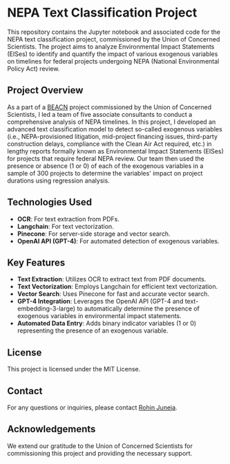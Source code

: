 # NEPA Text Classification Project

This repository contains the Jupyter notebook and associated code for the NEPA text classification project, commissioned by the Union of Concerned Scientists. The project aims to analyze Environmental Impact Statements (EISes) to identify and quantify the impact of various exogenous variables on timelines for federal projects undergoing NEPA (National Environmental Policy Act) review.

## Project Overview

As a part of a [BEACN](https://www.beacn.org) project commissioned by the Union of Concerned Scientists, I led a team of five associate consultants to conduct a comprehensive analysis of NEPA timelines. In this project, I developed an advanced text classification model to detect so-called exogenous variables (i.e., NEPA-provisioned litigation, mid-project financing issues, third-party construction delays, compliance with the Clean Air Act required, etc.) in lengthy reports formally known as Environmental Impact Statements (EISes) for projects that require federal NEPA review. Our team then used the presence or absence (1 or 0) of each of the exogenous variables in a sample of 300 projects to determine the variables' impact on project durations using regression analysis.

## Technologies Used

- **OCR**: For text extraction from PDFs.
- **Langchain**: For text vectorization.
- **Pinecone**: For server-side storage and vector search.
- **OpenAI API (GPT-4)**: For automated detection of exogenous variables.

## Key Features

- **Text Extraction**: Utilizes OCR to extract text from PDF documents.
- **Text Vectorization**: Employs Langchain for efficient text vectorization.
- **Vector Search**: Uses Pinecone for fast and accurate vector search.
- **GPT-4 Integration**: Leverages the OpenAI API (GPT-4 and text-embedding-3-large) to automatically determine the presence of exogenous variables in environmental impact statements.
- **Automated Data Entry**: Adds binary indicator variables (1 or 0) representing the presence of an exogenous variable.

## License

This project is licensed under the MIT License.

## Contact

For any questions or inquiries, please contact [Rohin Juneja](mailto:rohin.juneja@example.com).

## Acknowledgements

We extend our gratitude to the Union of Concerned Scientists for commissioning this project and providing the necessary support.


